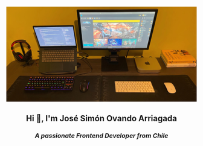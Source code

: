 ![](https://github.com/jsovandoarriagada/jsovandoarriagada/blob/main/my-workspace.png)
<h2 align="center">Hi 👋, I'm José Simón Ovando Arriagada</h1>
<h3 align="center"><em>A passionate Frontend Developer from Chile</em></h3>
